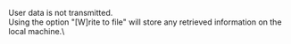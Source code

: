 User data is not transmitted.\
Using the option "\[W]rite to file" will store any retrieved information on the local machine.\
